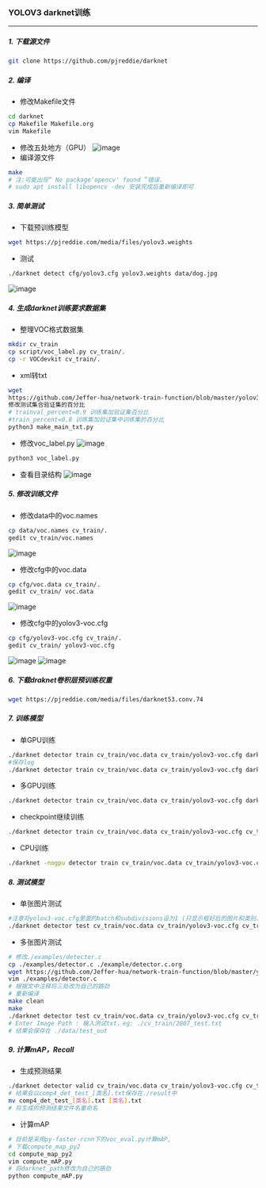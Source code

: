 ### YOLOV3 darknet训练
---
##### 1. 下载源文件
```bash
git clone https://github.com/pjreddie/darknet
```

##### 2. 编译
- 修改Makefile文件
```bash
cd darknet
cp Makefile Makefile.org
vim Makefile
```
- 修改五处地方（GPU）
![image](https://github.com/Jeffer-hua/network-train-function/blob/master/yolov3_darknet/img/img_2.png)
- 编译源文件
```bash
make
# 注:可能出现“ No package‘opencv' found ”错误. 
# sudo apt install libopencv -dev 安装完成后重新编译即可
```

##### 3. 简单测试
- 下载预训练模型
```bash
wget https://pjreddie.com/media/files/yolov3.weights
```
- 测试
```bash
./darknet detect cfg/yolov3.cfg yolov3.weights data/dog.jpg
```
![image](https://github.com/Jeffer-hua/network-train-function/blob/master/yolov3_darknet/img/img_1.png)

##### 4. 生成darknet训练要求数据集
- 整理VOC格式数据集
```bash
mkdir cv_train
cp script/voc_label.py cv_train/.
cp -r VOCdevkit cv_train/.
```
- xml转txt
```bash
wget 
https://github.com/Jeffer-hua/network-train-function/blob/master/yolov3_darknet/make_main_txt.py 
修改测试集合验证集的百分比
# trainval_percent=0.9 训练集加验证集百分比
#train_percent=0.8 训练集加验证集中训练集的百分比
python3 make_main_txt.py

```
- 修改voc_label.py
![image](https://github.com/Jeffer-hua/network-train-function/blob/master/yolov3_darknet/img/img_3.png)
```bash
python3 voc_label.py
```
- 查看目录结构
![image](https://github.com/Jeffer-hua/network-train-function/blob/master/yolov3_darknet/img/img_4.png)

##### 5. 修改训练文件
- 修改data中的voc.names
```bash
cp data/voc.names cv_train/.
gedit cv_train/voc.names
```
![image](https://github.com/Jeffer-hua/network-train-function/blob/master/yolov3_darknet/img/img_8.png)
- 修改cfg中的voc.data
```bash
cp cfg/voc.data cv_train/.
gedit cv_train/ voc.data
```
![image](https://github.com/Jeffer-hua/network-train-function/blob/master/yolov3_darknet/img/img_6.png)
- 修改cfg中的yolov3-voc.cfg
```bash
cp cfg/yolov3-voc.cfg cv_train/.
gedit cv_train/ yolov3-voc.cfg
```
![image](https://github.com/Jeffer-hua/network-train-function/blob/master/yolov3_darknet/img/img_5.png)
![image](https://github.com/Jeffer-hua/network-train-function/blob/master/yolov3_darknet/img/img_7.png)

##### 6. 下载draknet卷积层预训练权重
```bash
wget https://pjreddie.com/media/files/darknet53.conv.74
```

##### 7. 训练模型
- 单GPU训练
```bash
./darknet detector train cv_train/voc.data cv_train/yolov3-voc.cfg darknet53.conv.74
#保存log
./darknet detector train cv_train/voc.data cv_train/yolov3-voc.cfg darknet53.conv.74 | tee cv_train/train.log
```
- 多GPU训练
```bash
./darknet detector train cv_train/voc.data cv_train/yolov3-voc.cfg darknet53.conv.74 -gpu 0,1,2,3
```
- checkpoint继续训练
```bash
./darknet detector train cv_train/voc.data cv_train/yolov3-voc.cfg cv_train/backup/yolov3-voc.backup
```
- CPU训练
```bash
./darknet -nogpu detector train cv_train/voc.data cv_train/yolov3-voc.cfg darknet53.conv.74
```

##### 8. 测试模型
- 单张图片测试
```bash
#注意将yolov3-voc.cfg里面的batch和subdivisions设为1 (只显示框好后的图片和类别、置信率)
./darknet detector test cv_train/voc.data cv_train/yolov3-voc.cfg cv_train/backup/yolov3-voc_xxx.weights image.jpg
```
- 多张图片测试
```bash
# 修改./examples/detector.c
cp ./examples/detector.c ./example/detector.c.org
wget https://github.com/Jeffer-hua/network-train-function/blob/master/yolov3_darknet/detector.c
vim ./examples/detector.c
# 根据文中注释将三处改为自己的路劲
# 重新编译
make clean
make
./darknet detector test cv_train/voc.data cv_train/yolov3-voc.cfg cv_train/backup/yolov3-voc_xxx.weights
# Enter Image Path : 输入测试txt，eg: ./cv_train/2007_test.txt
# 结果会保存在 ./data/test_out
```
##### 9. 计算mAP，Recall
- 生成预测结果
```bash
./darknet detector valid cv_train/voc.data cv_train/yolov3-voc.cfg cv_train/backup/yolov3-voc_xxxx.weights -thresh .5
# 结果会以comp4_det_test_[类名].txt保存在./result中
mv comp4_det_test_[类名].txt [类名].txt
# 将生成的预测结果文件名重命名
```
- 计算mAP
```bash
# 目前是采用py-faster-rcnn下的voc_eval.py计算mAP,
# 下载compute_map_py2
cd compute_map_py2
vim compute_mAP.py
# 将darknet_path修改为自己的路劲
python compute_mAP.py
```
